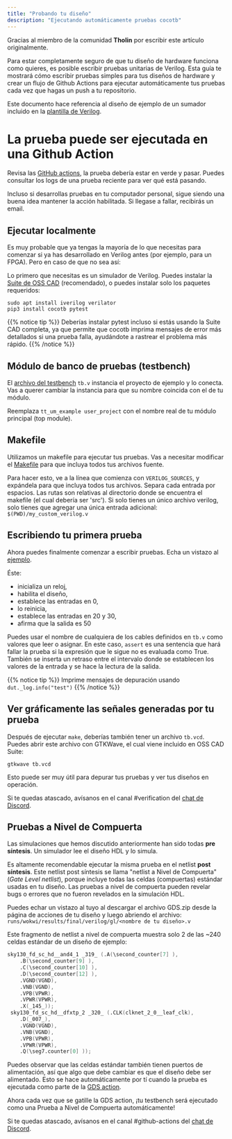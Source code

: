 ```yaml
---
title: "Probando tu diseño"
description: "Ejecutando automáticamente pruebas cocotb"
---
```


Gracias al miembro de la comunidad **Tholin** por escribir este artículo originalmente.

Para estar completamente seguro de que tu diseño de hardware funciona como quieres, es posible escribir pruebas unitarias de Verilog. Esta guía te mostrará cómo escribir pruebas simples para tus diseños de hardware y crear un flujo de Github Actions para ejecutar automáticamente tus pruebas cada vez que hagas un push a tu repositorio.

Este documento hace referencia al diseño de ejemplo de un sumador incluido en la [plantilla de Verilog](https://github.com/TinyTapeout/tt06-verilog-template/tree/main).

# La prueba puede ser ejecutada en una Github Action

Revisa las [GitHub actions](https://github.com/TinyTapeout/tt06-verilog-template/actions), la prueba debería estar en verde y pasar. Puedes consultar los logs de una prueba reciente para ver qué está pasando.

Incluso si desarrollas pruebas en tu computador personal, sigue siendo una buena idea mantener la acción habilitada. Si llegase a fallar, recibirás un email.

## Ejecutar localmente

Es muy probable que ya tengas la mayoría de lo que necesitas para comenzar si ya has desarrollado en Verilog antes (por ejemplo, para un FPGA). Pero en caso de que no sea así:

Lo primero que necesitas es un simulador de Verilog. Puedes instalar la [Suite de OSS CAD](https://github.com/YosysHQ/oss-cad-suite-build) (recomendado), o puedes instalar solo los paquetes requeridos:

```
sudo apt install iverilog verilator
pip3 install cocotb pytest
```

{{% notice tip %}}
Deberías instalar pytest incluso si estás usando la Suite CAD completa, ya que permite que cocotb imprima mensajes de error más detallados si una prueba falla, ayudándote a rastrear el problema más rápido.
{{% /notice %}}

## Módulo de banco de pruebas (testbench)

El [archivo del testbench](https://github.com/TinyTapeout/tt06-verilog-template/blob/main/test/tb.v#L26) `tb.v` instancia el proyecto de ejemplo y lo conecta. Vas a querer cambiar la instancia para que su nombre coincida con el de tu módulo.

Reemplaza `tt_um_example user_project` con el nombre real de tu módulo principal (top module).

## Makefile

Utilizamos un makefile para ejecutar tus pruebas. Vas a necesitar modificar el [Makefile](https://github.com/TinyTapeout/tt06-verilog-template/blob/main/test/Makefile#L8) para que incluya todos tus archivos fuente.

Para hacer esto, ve a la línea que comienza con `VERILOG_SOURCES`, y expándela para que incluya todos tus archivos. Separa cada entrada por espacios. Las rutas son relativas al directorio donde se encuentra el makefile (el cual debería ser 'src'). Si solo tienes un único archivo verilog, solo tienes que agregar una única entrada adicional: `$(PWD)/my_custom_verilog.v`

## Escribiendo tu primera prueba

Ahora puedes finalmente comenzar a escribir pruebas. Echa un vistazo al [ejemplo](https://github.com/TinyTapeout/tt06-verilog-template/blob/main/test/test.py).

Éste:

* inicializa un reloj,
* habilita el diseño,
* establece las entradas en 0,
* lo reinicia,
* establece las entradas en 20 y 30,
* afirma que la salida es 50

Puedes usar el nombre de cualquiera de los cables definidos en `tb.v` como valores que leer o asignar. En este caso, `assert` es una sentencia que hará fallar la prueba si la expresión que le sigue no es evaluada como True. También se inserta un retraso entre el intervalo donde se establecen los valores de la entrada y se hace la lectura de la salida.

{{% notice tip %}}
Imprime mensajes de depuración usando `dut._log.info("test")`
{{% /notice %}}

## Ver gráficamente las señales generadas por tu prueba

Después de ejecutar `make`, deberías también tener un archivo `tb.vcd`. Puedes abrir este archivo con GTKWave, el cual viene incluido en OSS CAD Suite:

```shell
gtkwave tb.vcd
```

Esto puede ser muy útil para depurar tus pruebas y ver tus diseños en operación.

Si te quedas atascado, avísanos en el canal #verification del [chat de Discord](https://discord.gg/U8fAcjxCYY).

## Pruebas a Nivel de Compuerta

Las simulaciones que hemos discutido anteriormente han sido todas **pre síntesis**. Un simulador lee el diseño HDL y lo simula.

Es altamente recomendable ejecutar la misma prueba en el netlist **post síntesis**.
Este netlist post síntesis se llama "netlist a Nivel de Compuerta" (*Gate Level netlist*), porque incluye todas las celdas (compuertas) estándar usadas en tu diseño.
Las pruebas a nivel de compuerta pueden revelar bugs o errores que no fueron revelados en la simulación HDL.

Puedes echar un vistazo al tuyo al descargar el archivo GDS.zip desde la página de acciones de tu diseño y luego abriendo el archivo: `runs/wokwi/results/final/verilog/gl/<nombre de tu diseño>.v`

Este fragmento de netlist a nivel de compuerta muestra solo 2 de las ~240 celdas estándar de un diseño de ejemplo:

```verilog
sky130_fd_sc_hd__and4_1 _319_ (.A(\second_counter[7] ),
    .B(\second_counter[9] ),
    .C(\second_counter[10] ),
    .D(\second_counter[12] ),
    .VGND(VGND),
    .VNB(VGND),
    .VPB(VPWR),
    .VPWR(VPWR),
    .X(_145_));
 sky130_fd_sc_hd__dfxtp_2 _320_ (.CLK(clknet_2_0__leaf_clk),
    .D(_007_),
    .VGND(VGND),
    .VNB(VGND),
    .VPB(VPWR),
    .VPWR(VPWR),
    .Q(\seg7.counter[0] ));
```

Puedes observar que las celdas estándar también tienen puertos de alimentación, así que algo que debe cambiar es que el diseño debe ser alimentado. Esto se hace automáticamente por tí cuando la prueba es ejecutada como parte de la [GDS action](https://github.com/TinyTapeout/tt06-verilog-template/blob/main/.github/workflows/gds.yaml#L26).

Ahora cada vez que se gatille la GDS action, ¡tu testbench será ejecutado como una Prueba a Nivel de Compuerta automáticamente!

Si te quedas atascado, avísanos en el canal #github-actions del [chat de Discord](https://discord.gg/U8fAcjxCYY).